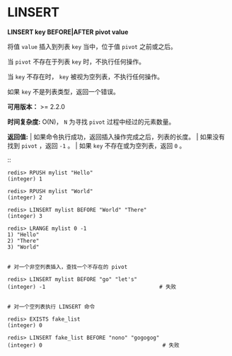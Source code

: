 # LINSERT


**LINSERT key BEFORE|AFTER pivot value**

将值 ``value`` 插入到列表 ``key`` 当中，位于值 ``pivot`` 之前或之后。

当 ``pivot`` 不存在于列表 ``key`` 时，不执行任何操作。

当 ``key`` 不存在时， ``key`` 被视为空列表，不执行任何操作。

如果 ``key`` 不是列表类型，返回一个错误。 

**可用版本：**
    >= 2.2.0

**时间复杂度:**
    O(N)， ``N`` 为寻找 ``pivot`` 过程中经过的元素数量。

**返回值:**
    | 如果命令执行成功，返回插入操作完成之后，列表的长度。
    | 如果没有找到 ``pivot`` ，返回 ``-1`` 。
    | 如果 ``key`` 不存在或为空列表，返回 ``0`` 。

::

    redis> RPUSH mylist "Hello"
    (integer) 1

    redis> RPUSH mylist "World"
    (integer) 2

    redis> LINSERT mylist BEFORE "World" "There"
    (integer) 3

    redis> LRANGE mylist 0 -1
    1) "Hello"
    2) "There"
    3) "World"


    # 对一个非空列表插入，查找一个不存在的 pivot

    redis> LINSERT mylist BEFORE "go" "let's"    
    (integer) -1                                    # 失败


    # 对一个空列表执行 LINSERT 命令

    redis> EXISTS fake_list  
    (integer) 0

    redis> LINSERT fake_list BEFORE "nono" "gogogog"
    (integer) 0                                      # 失败
